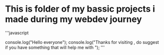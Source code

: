 # This is folder of my bassic projects i made during my webdev journey

'''javascript

console.log("Hello everyone");
console.log("Thanks for visiting , do suggest if you have something that will help me with ");
'''